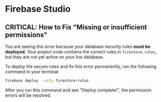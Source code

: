 # Firebase Studio

## **CRITICAL: How to Fix "Missing or insufficient permissions"**

You are seeing this error because your database security rules **must be deployed**. Your project code contains the correct rules in `firestore.rules`, but they are not yet active on your live database.

To deploy the secure rules and fix this error permanently, run the following command in your terminal:

```bash
firebase deploy --only firestore:rules
```

After you run this command and see "Deploy complete!", the permission errors will be resolved.
